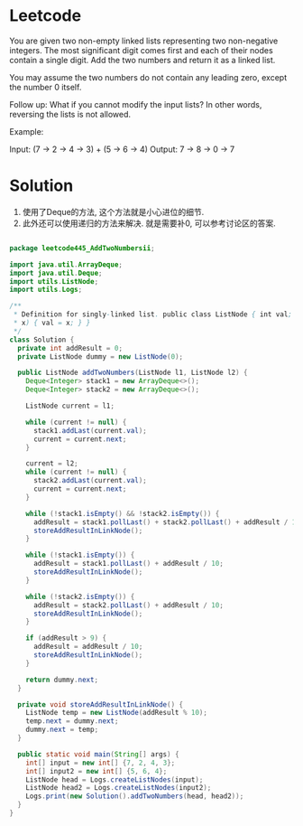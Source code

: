 # Leetcode

You are given two non-empty linked lists representing two non-negative integers. The most significant digit comes first and each of their nodes contain a single digit. Add the two numbers and return it as a linked list.

You may assume the two numbers do not contain any leading zero, except the number 0 itself.

Follow up:
What if you cannot modify the input lists? In other words, reversing the lists is not allowed.

Example:

Input: (7 -> 2 -> 4 -> 3) + (5 -> 6 -> 4)
Output: 7 -> 8 -> 0 -> 7


# Solution

1. 使用了Deque的方法, 这个方法就是小心进位的细节. 
2. 此外还可以使用递归的方法来解决. 就是需要补0, 可以参考讨论区的答案.

```java

package leetcode445_AddTwoNumbersii;

import java.util.ArrayDeque;
import java.util.Deque;
import utils.ListNode;
import utils.Logs;

/**
 * Definition for singly-linked list. public class ListNode { int val; ListNode next; ListNode(int
 * x) { val = x; } }
 */
class Solution {
  private int addResult = 0;
  private ListNode dummy = new ListNode(0);

  public ListNode addTwoNumbers(ListNode l1, ListNode l2) {
    Deque<Integer> stack1 = new ArrayDeque<>();
    Deque<Integer> stack2 = new ArrayDeque<>();

    ListNode current = l1;

    while (current != null) {
      stack1.addLast(current.val);
      current = current.next;
    }

    current = l2;
    while (current != null) {
      stack2.addLast(current.val);
      current = current.next;
    }

    while (!stack1.isEmpty() && !stack2.isEmpty()) {
      addResult = stack1.pollLast() + stack2.pollLast() + addResult / 10;
      storeAddResultInLinkNode();
    }

    while (!stack1.isEmpty()) {
      addResult = stack1.pollLast() + addResult / 10;
      storeAddResultInLinkNode();
    }

    while (!stack2.isEmpty()) {
      addResult = stack2.pollLast() + addResult / 10;
      storeAddResultInLinkNode();
    }

    if (addResult > 9) {
      addResult = addResult / 10;
      storeAddResultInLinkNode();
    }

    return dummy.next;
  }

  private void storeAddResultInLinkNode() {
    ListNode temp = new ListNode(addResult % 10);
    temp.next = dummy.next;
    dummy.next = temp;
  }

  public static void main(String[] args) {
    int[] input = new int[] {7, 2, 4, 3};
    int[] input2 = new int[] {5, 6, 4};
    ListNode head = Logs.createListNodes(input);
    ListNode head2 = Logs.createListNodes(input2);
    Logs.print(new Solution().addTwoNumbers(head, head2));
  }
}

```


